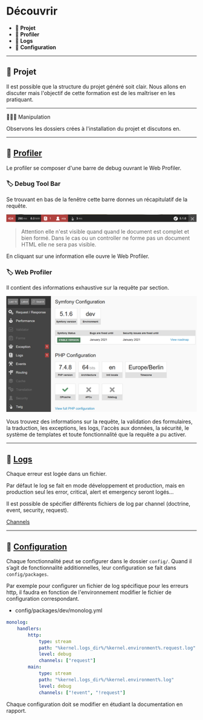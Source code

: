# Découvrir

*  🔖 **Projet**
*  🔖 **Profiler**
*  🔖 **Logs**
*  🔖 **Configuration**

___

## 📑 Projet

Il est possible que la structure du projet généré soit clair. Nous allons en discuter mais l'objectif de cette formation est de les maîtriser en les pratiquant.

___

👨🏻‍💻 Manipulation

Observons les dossiers crées à l'installation du projet et discutons en.

___

## 📑 [Profiler](https://symfony.com/doc/current/profiler.html)

Le profiler se composer d'une barre de debug ouvrant le Web Profiler.

### 🏷️ **Debug Tool Bar**

Se trouvant en bas de la fenêtre cette barre donnes un récapitulatif de la requête. 

![image](https://raw.githubusercontent.com/seeren-training/Symfony/master/wiki/resources/debugtoolbar.png)

> Attention elle n'est visible quand quand le document est complet et bien formé. Dans le cas ou un controller ne forme pas un document HTML elle ne sera pas visible.

En cliquant sur une information elle ouvre le Web Profiler.

### 🏷️ **Web Profiler**

Il contient des informations exhaustive sur la requête par section.

![image](https://raw.githubusercontent.com/seeren-training/Symfony/master/wiki/resources/webprofiler.png)

Vous trouvez des informations sur la requête, la validation des formulaires, la traduction, les exceptions, les logs, l'accès aux données, la sécurité, le système de templates et toute fonctionnalité que la requête a pu activer.

___

## 📑 [Logs](https://symfony.com/doc/current/logging.html)

Chaque erreur est logée dans un fichier.

Par défaut le log se fait en mode développement et production, mais en production seul les error, critical, alert et emergency seront logés...

Il est possible de spécifier différents fichiers de log par channel (doctrine, event, security, request).

[Channels](https://symfony.com/doc/current/logging/channels_handlers.html)

___

## 📑 [Configuration](https://symfony.com/doc/current/configuration.html)

Chaque fonctionnalité peut se configurer dans le dossier `config/`. Quand il s’agit de fonctionnalité additionnelles, leur configuration se fait dans `config/packages`.

Par exemple pour configurer un fichier de log spécifique pour les erreurs http, il faudra en fonction de l'environnement modifier le fichier de configuration correspondant.

* config/packages/dev/monolog.yml

```yml
monolog:
    handlers:
        http:
            type: stream
            path: "%kernel.logs_dir%/%kernel.environment%.request.log"
            level: debug
            channels: ["request"]
        main:
            type: stream
            path: "%kernel.logs_dir%/%kernel.environment%.log"
            level: debug
            channels: ["!event", "!request"]
```

Chaque configuration doit se modifier en étudiant la documentation en rapport.